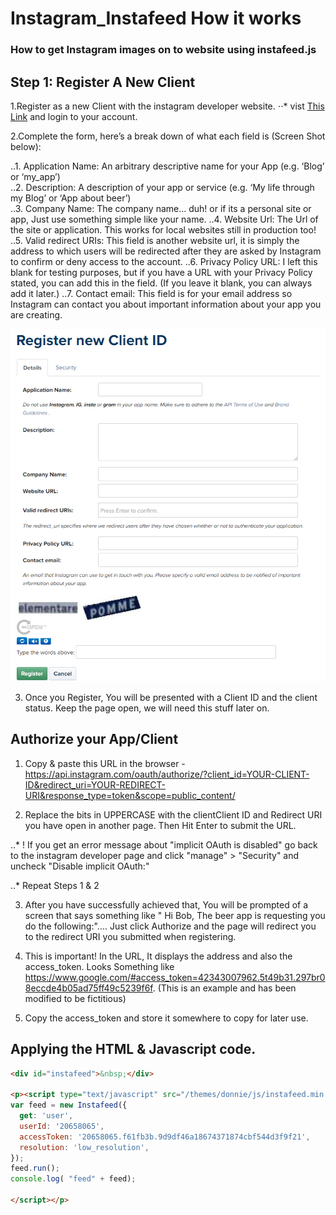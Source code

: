 # Instagram_Instafeed How it works

### How to get Instagram images on to website using instafeed.js

## Step 1: Register A New Client

1.Register as a new Client with the instagram developer website.
⋅⋅* vist [This Link](https://www.instagram.com/developer/) and login to your account.

2.Complete the form, here’s a break down of what each field is (Screen Shot below):

..1. Application Name: An arbitrary descriptive name for your App (e.g. ‘Blog’ or ‘my_app’)
<br>
..2. Description: A description of your app or service (e.g. ‘My life through my Blog’ or ‘App about beer’)
<br>
..3. Company Name: The company name... duh! or if its a personal site or app, Just use something simple like your name.
..4. Website Url: The Url of the site or application. This works for local websites still in production too!
..5. Valid redirect URIs: This field is another website url, it is simply the address to which users will be redirected after they are asked by Instagram to confirm or deny access to the account.
..6. Privacy Policy URL: I left this blank for testing purposes, but if you have a URL with your Privacy Policy stated, you can add this in the field. (If you leave it blank, you can always add it later.)
..7. Contact email: This field is for your email address so Instagram can contact you about important information about your app you are creating. 

![alt screenshot](/Screenshots/Capture.PNG)

3. Once you Register, You will be presented with a Client ID and the client status. Keep the page open, we will need this stuff later on. 

## Authorize your App/Client

1. Copy & paste this URL in the browser - https://api.instagram.com/oauth/authorize/?client_id=YOUR-CLIENT-ID&redirect_uri=YOUR-REDIRECT-URI&response_type=token&scope=public_content/

2. Replace the bits in UPPERCASE with the clientClient ID and Redirect URI you have open in another page. Then Hit Enter to submit the URL.

..* ! If you get an error message about "implicit OAuth is disabled" go back to the instagram developer page and click "manage" > "Security" and uncheck "Disable implicit OAuth:"

..* Repeat Steps 1 & 2

3. After you have successfully achieved that, You will be prompted of a screen that says something like " Hi Bob, The beer app is requesting you do the following:".... Just click Authorize and the page will redirect you to the redirect URI you submitted when registering. 

4. This is important! In the URL, It displays the address and also the access_token. Looks Something like https://www.google.com/#access_token=42343007962.5t49b31.297br08eccde4b05ad75ff49c5239f6f. (This is an example and has been modified to be fictitious)

5. Copy the access_token and store it somewhere to copy for later use. 

## Applying the HTML & Javascript code.

```HTML
<div id="instafeed">&nbsp;</div>

<p><script type="text/javascript" src="/themes/donnie/js/instafeed.min.js"></script><script>
var feed = new Instafeed({
  get: 'user',
  userId: '20658065',
  accessToken: '20658065.f61fb3b.9d9df46a18674371874cbf544d3f9f21',
  resolution: 'low_resolution',
});
feed.run();
console.log( "feed" + feed);

</script></p>
```


